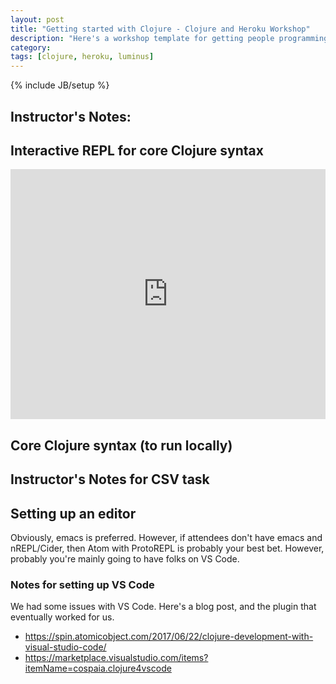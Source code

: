 ```yaml
---
layout: post
title: "Getting started with Clojure - Clojure and Heroku Workshop"
description: "Here's a workshop template for getting people programming Clojure for web projects."
category: 
tags: [clojure, heroku, luminus]
---
```

{% include JB/setup %}

## Instructor's Notes:

<script src="https://gist.github.com/the-frey/dd31dab1d261d48a9e35d651121c614b.js"></script>

## Interactive REPL for core Clojure syntax

<iframe height="400px" width="100%" src="https://repl.it/@the_frey/StarchyFaintOperatingenvironment?lite=true" scrolling="no" frameborder="no" allowtransparency="true" allowfullscreen="true" sandbox="allow-forms allow-pointer-lock allow-popups allow-same-origin allow-scripts allow-modals"></iframe>

## Core Clojure syntax (to run locally)

<script src="https://gist.github.com/the-frey/2120e542d0c45f0558ee38fec85baf72.js"></script>

## Instructor's Notes for CSV task

<script src="https://gist.github.com/the-frey/f4428dd57a2ec316153d3a4c804ac928.js"></script>

## Setting up an editor

Obviously, emacs is preferred. However, if attendees don't have emacs and nREPL/Cider, then Atom with ProtoREPL is probably your best bet. However, probably you're mainly going to have folks on VS Code.

### Notes for setting up VS Code

We had some issues with VS Code. Here's a blog post, and the plugin that eventually worked for us.

- https://spin.atomicobject.com/2017/06/22/clojure-development-with-visual-studio-code/
- https://marketplace.visualstudio.com/items?itemName=cospaia.clojure4vscode
